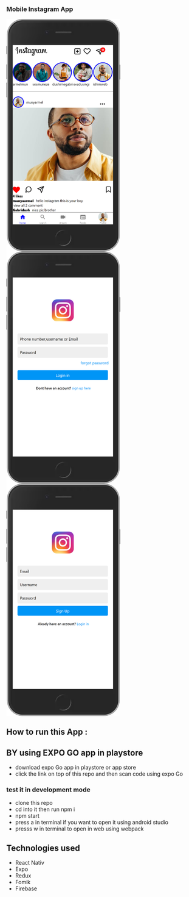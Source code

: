 ### Mobile Instagram App 
<div style="display: flex; flex-wrap: wrap;">
<img src="/assets/images/HomeScreen.png" alt="Home Screen" width="300">
<img src="/assets/images/Login.png" alt="Login" width="300">
<img src="/assets/images/sign.png" alt="Sign UP" width="300">
</div>

 ## How to run this App :
 ## BY using EXPO GO app in playstore
- download expo Go app in playstore or app store
- click the link on top of this repo and then scan code using expo Go 

### test it in development mode
- clone this repo 
- cd into it then run npm i 
- npm start 
- press a in terminal if you want to open it using android studio
- presss w in terminal to open in web using webpack

## Technologies used
- React Nativ
- Expo
- Redux
- Fomik
- Firebase





